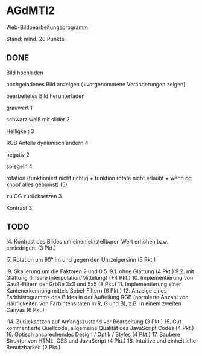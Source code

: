 # AGdMTI2
Web-Bildbearbeitungsprogramm 

Stand: mind. 20 Punkte

DONE
---------------
Bild hochladen

hochgeladenes Bild anzeigen (+vorgenommene Veränderungen zeigen)

bearbeitetes Bild herunterladen

grauwert 1

schwarz weiß mit slider 3

Helligkeit 3

RGB Anteile dynamisch ändern 4

negativ 2

spiegeln 4

rotation (funktioniert nicht richtig + funktion rotate nicht erlaubt  + wenn og knopf alles gebumst) (5)

zu OG zurücksetzen 3

Kontrast 3


TODO
-----------------



!4. Kontrast des Bildes um einen einstellbaren Wert erhöhen bzw. erniedrigen. (3 Pkt.)


!7. Rotation um 90° im und gegen den Uhrzeigersinn (5 Pkt.)

!9. Skalierung um die Faktoren 2 und 0.5
!9.1. ohne Glättung (4 Pkt.)
9.2. mit Glättung (lineare Interpolation/Mittelung) (+4 Pkt.)
10. Implementierung von Gauß-Filtern der Größe 3x3 und 5x5 (8 Pkt.)
11. Implementierung einer Kantenerkennung mittels Sobel-Filtern (6 Pkt.)
12. Anzeige eines Farbhistogramms des Bildes in der Aufteilung RGB (normierte Anzahl von 
Häufigkeiten von Farbintensitäten in R, G und B), z.B. in einem zweiten Canvas (6 Pkt.)

!14. Zurücksetzen auf Anfangszustand vor Bearbeitung (3 Pkt.)
15. Gut kommentierte Quellcode, allgemeine Qualität des JavaScript Codes (4 Pkt.)
16. Optisch ansprechendes Design / Optik / Styles (4 Pkt.)
17. Saubere Struktur von HTML, CSS und JavaScript (4 Pkt.)
18. Intuitive und einheitliche Benutzbarkeit (2 Pkt.)
